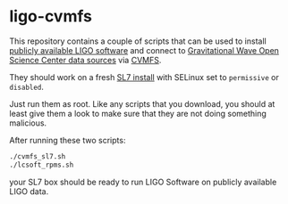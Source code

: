 # ligo-cvmfs

This repository contains a couple of scripts that can be used to
install [publicly available LIGO software](https://wiki.ligo.org/Computing/ScientificLinux7) and connect to 
[Gravitational Wave Open Science Center data sources](https://www.gw-openscience.org/about) via [CVMFS](https://cernvm.cern.ch/portal/filesystem).

They should work on a fresh [SL7 install](https://www.scientificlinux.org/) with SELinux set to ``permissive`` or ``disabled``.

Just run them as root. Like any scripts that you download, you should at least
give them a look to make sure that they are not doing something malicious.

After running these two scripts:

``` sh
./cvmfs_sl7.sh
./lcsoft_rpms.sh

```

your SL7 box should be ready to run LIGO Software on publicly available LIGO data.
